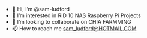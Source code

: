 - 👋 Hi, I’m @sam-ludford
- 👀 I’m interested in RID 10 NAS Raspberry Pi Projects
- 💞️ I’m looking to collaborate on CHIA FARMMING
- 📫 How to reach me sam_ludford@HOTMAIL.COM

<!---
sam-ludford/sam-ludford is a ✨ special ✨ repository because its `README.md` (this file) appears on your GitHub profile.
You can click the Preview link to take a look at your changes.
--->
